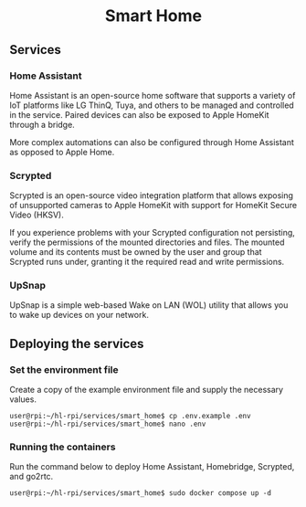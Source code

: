 <div align="center">
  <h1>Smart Home</h1>
</div>

## Services
### Home Assistant
Home Assistant is an open-source home software that supports a variety of IoT platforms like LG ThinQ, Tuya, and others to be managed and controlled in the service. Paired devices can also be exposed to Apple HomeKit through a bridge.

More complex automations can also be configured through Home Assistant as opposed to Apple Home.

### Scrypted
Scrypted is an open-source video integration platform that allows exposing of unsupported cameras to Apple HomeKit with support for HomeKit Secure Video (HKSV).

If you experience problems with your Scrypted configuration not persisting, verify the permissions of the mounted directories and files. The mounted volume and its contents must be owned by the user and group that Scrypted runs under, granting it the required read and write permissions.

### UpSnap
UpSnap is a simple web-based Wake on LAN (WOL) utility that allows you to wake up devices on your network.

## Deploying the services

### Set the environment file
Create a copy of the example environment file and supply the necessary values.
```console
user@rpi:~/hl-rpi/services/smart_home$ cp .env.example .env
user@rpi:~/hl-rpi/services/smart_home$ nano .env
```
### Running the containers
Run the command below to deploy Home Assistant, Homebridge, Scrypted, and go2rtc.

```console
user@rpi:~/hl-rpi/services/smart_home$ sudo docker compose up -d
```
